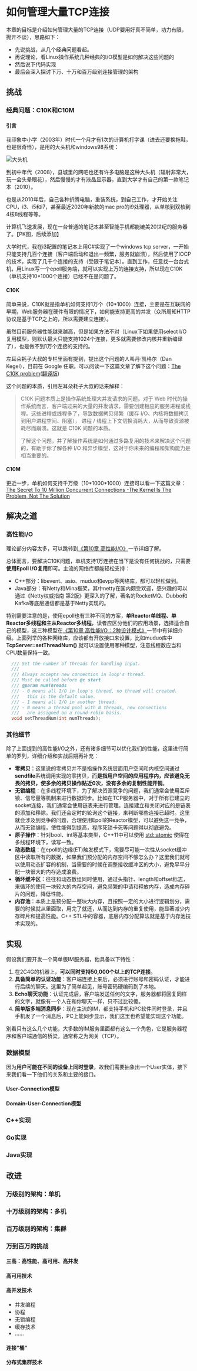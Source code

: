 # 如何管理大量TCP连接

本章的目标是介绍如何管理大量的TCP连接（UDP要用好真不简单，功力有限，抛开不谈），思路如下：

- 先说挑战，从几个经典问题看起。
- 再说理论，看Linux操作系统几种经典的I/O模型是如何解决这些问题的
- 然后说下代码实现
- 最后会深入探讨下万、十万和百万级别连接管理的架构

## 挑战

### 经典问题：C10K和C10M

#### 引言

我印象中小学（2003年）时代一个月才有1次的计算机打字课（进去还要换拖鞋，也是很奇怪），是用的大头机和windows98系统：

![大头机](../images/pc_1990.jpg)

到初中年代（2008），县城里的网吧也还有许多电脑是这种大头机（辐射非常大，玩一会头晕眼花），然后慢慢的才有液晶显示器，直到大学才有自己的第一款笔记本（2010）。

也是从2010年后，自己各种折腾电脑，重装系统，到自己工作，才开始关注CPU，i3、i5和i7，甚至最近2020年新款的mac pro的i9处理器，从单核到双核到4核8线程等等。

计算机飞速发展，现在一台普通的笔记本甚至智能手机都能媲美20世纪的服务器了。【PK图，后续添加】

大学时代，我在i3配置的笔记本上用C#实现了一个windows tcp server，一开始只能支持几百个连接（客户端启动和退出一频繁，服务就崩溃），然后使用了IOCP的技术，实现了几千个连接的支持（受限于笔记本）。直到工作，任意找一台台式机，用Linux写一个epoll服务端，就可以实现上万的连接支持，所以现在C10K（单机支持10*1000个连接）已经不在是问题了。

#### C10K

简单来说，C10K就是指单机如何支持1万个（10*1000）连接，主要是在互联网的早期，Web服务器在硬件有限的情况下，如何能支持更高的并发（众所周知HTTP协议是基于TCP之上的，所以需要建立连接）。

虽然目前服务器性能越来越高，但是如果方法不对（Linux下如果使用select I/O复用模型，则默认最大只能支持1024个连接，更多就需要修改内核并重新编译了），也是做不到1万个连接的支持的。

左耳朵耗子大叔的专栏里面有提到，提出这个问题的人叫丹·凯格尔（Dan Kegel），目前在 Google 任职。可以阅读一下这篇文章了解下这个问题：[The C10K problem](http://www.kegel.com/c10k.html)([翻译版](https://www.oschina.net/translate/c10k))

这个问题的本质，引用左耳朵耗子大叔的话来解释：

> C10K 问题本质上是操作系统处理大并发请求的问题。对于 Web 时代的操作系统而言，客户端过来的大量的并发请求，需要创建相应的服务进程或线程。这些进程或线程多了，导致数据拷贝频繁（缓存 I/O、内核将数据拷贝到用户进程空间、阻塞）， 进程 / 线程上下文切换消耗大，从而导致资源被耗尽而崩溃。这就是 C10K 问题的本质。
>
> 了解这个问题，并了解操作系统是如何通过多路复用的技术来解决这个问题的，有助于你了解各种 I/O 和异步模型，这对于你未来的编程和架构能力是相当重要的。

#### C10M

更近一步，单机如何支持千万级（10\*1000*1000）连接可以看一下这篇文章：[The Secret To 10 Million Concurrent Connections -The Kernel Is The Problem, Not The Solution](http://highscalability.com/blog/2013/5/13/the-secret-to-10-million-concurrent-connections-the-kernel-i.html)



## 解决之道

### 高性能I/O

理论部分内容太多，可以跳转到[《第10章 高性能I/O》](./10-linux-io-multiplexing.md)一节详细了解。

总体而言，要解决C10K问题，单机支持1万连接在当下是没有任何挑战的，只需要**使用Epoll I/O复用**即可。主流的网络库都能轻松支持：

- C++部分：libevent、asio、muduo和evpp等网络库，都可以轻松做到。
- Java部分：有Netty和Mina框架，其中netty在国内颇受欢迎，感兴趣的可以通过《Netty权威指南 第2版》更深入的了解，著名的RocketMQ、Dubbo和Kafka等底层通信都是基于Netty实现的。

特别需要注意的是，使用epoll也有三种不同的方案，**单Reactor单线程、单Reactor多线程和主从Reactor多线程**，读者应区分他们的应用场景，选择适合自己的模型，这三种模型在[《第10章 高性能I/O：2种设计模式》](./10-linux-io-multiplexing.md)一节中有详细介绍。上面列举的各种网络库，应该都有开放接口来设置，比如muduo库中 **TcpServer::setThreadNum()** 就可以设置使用哪种模型，注意线程数应当和CPU数量保持一致。

```c++
  /// Set the number of threads for handling input.
  ///
  /// Always accepts new connection in loop's thread.
  /// Must be called before @c start
  /// @param numThreads
  /// - 0 means all I/O in loop's thread, no thread will created.
  ///   this is the default value.
  /// - 1 means all I/O in another thread.
  /// - N means a thread pool with N threads, new connections
  ///   are assigned on a round-robin basis.
  void setThreadNum(int numThreads);
```

### 其他细节

除了上面提到的高性能I/O之外，还有诸多细节可以优化我们的性能，这里进行简单的罗列，详细介绍和实战后期再补充：

- **零拷贝**：这里说的零拷贝并不是指操作系统层面用户空间和内核空间通过**sendfile**系统调用实现的零拷贝，而**是指用户空间的应用程序内，应该避免无畏的拷贝，使多余的拷贝操作贴近0次，没有多余的复制性能开销**。
- **无锁编程**：在多线程环境下，为了解决资源竞争的问题，我们通常会使用互斥锁、信号量等机制来进行数据同步。比如在TCP服务器中，对于所有已建立的socket连接，我们通常会使用链表来进行管理。连接建立和关闭对应的是链表的添加和移除。我们还会定时的轮询这个链接，来判断哪些连接已超时。这里就会涉及到竞争的问题，合理使用Epoll的Reactor模型，可以避免这一竞争，从而无锁编程，使性能得到提高，程序死锁卡死等问题得以彻底避免。
- **原子操作**：针对bool、int等基本类型，C++11中可以使用 [std::atomic](https://en.cppreference.com/w/cpp/atomic/atomic) 使得在多线程环境下，读写一致。
- **动态数组**：在epoll的边缘(ET)触发模式下，需要尽可能一次性从socket缓冲区中读取所有的数据，如果我们预分配的内存空间不够怎么办？这里我们就可以使用动态扩容的机制，当需要的时候在调整接收缓冲区的大小，避免早早分配一块很大的内存造成浪费。
- **循环缓冲区**：往往和动态数组同时使用，通过头指针、length和offset标志，来循环的使用一块较大的内存空间，避免频繁的申请和释放内存，造成内存碎片的问题，降低性能。
- **内存池**：本质上是预分配一整块大内存，且按照一定的大小进行逻辑划分，需要的时候就从里面取，用完了就还，从而达到内存的重复使用，能显著减少内存碎片和提高性能。C++ STL中的容器，底层内存分配算法就是基于内存池技术实现的。

## 实现

假设我们要开发一个简单版IM服务器，他具备以下特性：

1. 在2C4G的机器上，**可以同时支持50,000个以上的TCP连接**。
2. **具备简单的认证功能**：客户端连接上来后，必须进行账号和密码认证，才能进行后续的聊天。这里为了简单起见，账号密码硬编码到了本地。
3. **Echo聊天功能**：认证完成后，客户端发送任何的文字，服务器都将回复同样的文字，就像有一个人在和你聊天一样，只不过比较傻。
4. **简单版多端消息同步**：现在主流的IM，都支持手机和PC软件同时登录，并且手机发了一个消息后，PC上能同步显示，我们这里也希望能实现这个功能。

别看只有这么几个功能，大多数的IM服务里面都有这么一个角色，它是服务器程序和客户端通信的桥梁，通常称之为网关（TCP）。

### 数据模型

因为**用户可能在不同的设备上同时登录**，故我们需要抽象出一个User实体，接下来我们看一下他们的关系和主要的接口。

#### User-Connection模型



#### Domain-User-Connection模型



### C++实现
### Go实现
### Java实现

## 改进

### 万级别的架构：单机

### 十万级别的架构：多机

### 百万级别的架构：集群

### 万到百万的挑战

#### 三高：高性能、高可用、高并发

#### 高可用技术

#### 高并发技术

- 并发编程
- 协程
- 无锁编程
- 缓存技术
- ……

#### 连接"桶"

#### 分布式集群技术